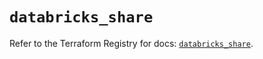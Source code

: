 # `databricks_share`

Refer to the Terraform Registry for docs: [`databricks_share`](https://registry.terraform.io/providers/databricks/databricks/1.72.0/docs/resources/share).
